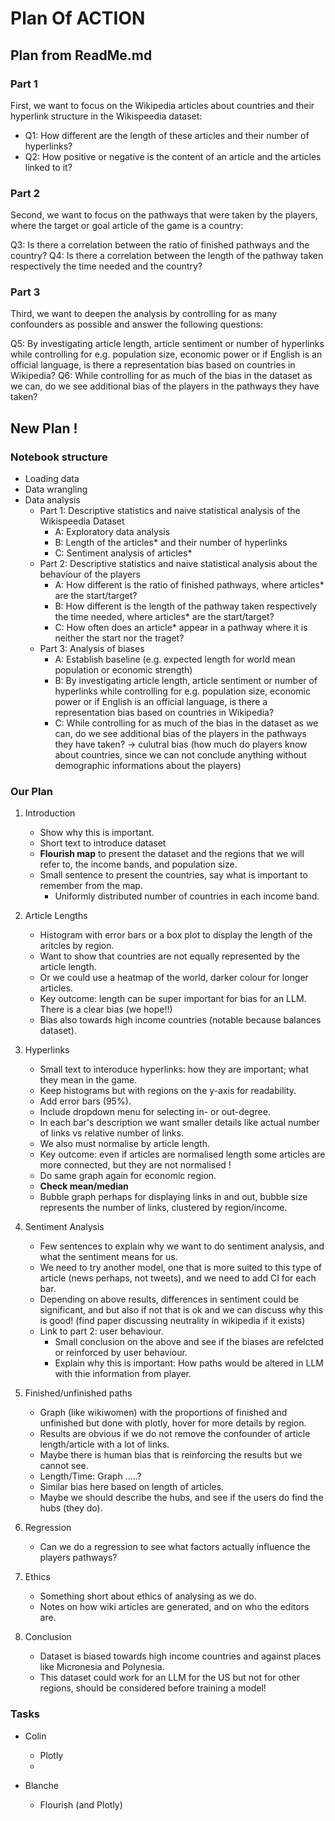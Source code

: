 # Plan Of ACTION

## Plan from ReadMe.md

### Part 1
First, we want to focus on the Wikipedia articles about countries and their hyperlink structure in the Wikispeedia dataset:

- Q1: How different are the length of these articles and their number of hyperlinks?
- Q2: How positive or negative is the content of an article and the articles linked to it?

### Part 2

Second, we want to focus on the pathways that were taken by the players, where the target or goal article of the game is a country:

Q3: Is there a correlation between the ratio of finished pathways and the country?
Q4: Is there a correlation between the length of the pathway taken respectively the time needed and the country?

### Part 3
Third, we want to deepen the analysis by controlling for as many confounders as possible and answer the following questions:

Q5: By investigating article length, article sentiment or number of hyperlinks while controlling for e.g. population size, economic power or if English is an official language, is there a representation bias based on countries in Wikipedia?
Q6: While controlling for as much of the bias in the dataset as we can, do we see additional bias of the players in the pathways they have taken?

## New Plan !

### Notebook structure

- Loading data
- Data wrangling
- Data analysis
    - Part 1: Descriptive statistics and naive statistical analysis of the Wikispeedia Dataset
        * A: Exploratory data analysis
        * B: Length of the articles* and their number of hyperlinks
        * C: Sentiment analysis of articles*
    - Part 2: Descriptive statistics and naive statistical analysis about the behaviour of the players
        * A: How different is the ratio of finished pathways, where articles* are the start/target?
        * B: How different is the length of the pathway taken respectively the time needed, where articles* are the start/target?
        * C: How often does an article* appear in a pathway where it is neither the start nor the traget?
    - Part 3: Analysis of biases
        * A: Establish baseline (e.g. expected length for world mean population or economic strength)
        * B: By investigating article length, article sentiment or number of hyperlinks while controlling for e.g. population size, economic power or if English is an official language, is there a representation bias based on countries in Wikipedia?  
        * C: While controlling for as much of the bias in the dataset as we can, do we see additional bias of the players in the pathways they have taken? -> culutral bias (how much do players know about countries, since we can not conclude anything without demographic informations about the players)

### Our Plan

1. Introduction
    - Show why this is important.
    - Short text to introduce dataset
    - **Flourish map** to present the dataset and the regions that we will refer to, the income bands, and population size.
    - Small sentence to present the countries, say what is important to remember from the map.
        - Uniformly distributed number of countries in each income band.

2. Article Lengths
    - Histogram with error bars or a box plot to display the length of the aritcles by region.
    - Want to show that countries are not equally represented by the article length.
    - Or we could use a heatmap of the world, darker colour for longer articles.
    - Key outcome: length can be super important for bias for an LLM. There is a clear bias (we hope!!)
    - Bias also towards high income countries (notable because balances dataset).

3. Hyperlinks
    - Small text to interoduce hyperlinks: how they are important; what they mean in the game.
    - Keep histograms but with regions on the y-axis for readability.
    - Add error bars (95%).
    - Include dropdown menu for selecting in- or out-degree.
    - In each bar's description we want smaller details like actual number of links vs relative number of links.
    - We also must normalise by article length.
    - Key outcome: even if articles are normalised length some articles are more connected, but they are not normalised !
    - Do same graph again for economic region.
    - **Check mean/median**
    - Bubble graph perhaps for displaying links in and out, bubble size represents the number of links, clustered by region/income.

4. Sentiment Analysis
    - Few sentences to explain why we want to do sentiment analysis, and what the sentiment means for us.
    - We need to try another model, one that is more suited to this type of article (news perhaps, not tweets), and we need to add CI for each bar.
    - Depending on above results, differences in sentiment could be significant, and but also if not that is ok and we can discuss why this is good! (find paper discussing neutrality in wikipedia if it exists)
    - Link to part 2: user behaviour.
        - Small conclusion on the above and see if the biases are refelcted or reinforced by user behaviour.
        - Explain why this is important: How paths would be altered in LLM with thie information from player.

5. Finished/unfinished paths
    - Graph (like wikiwomen) with the proportions of finished and unfinished but done with plotly, hover for more details by region.
    - Results are obvious if we do not remove the confounder of article length/article with a lot of links.
    - Maybe there is human bias that is reinforcing the results but we cannot see.
    - Length/Time: Graph .....? 
    - Similar bias here based on length of articles.
    - Maybe we should describe the hubs, and see if the users do find the hubs (they do).

6. Regression
    - Can we do a regression to see what factors actually influence the players pathways?

7. Ethics
    - Something short about ethics of analysing as we do.
    - Notes on how wiki articles are generated, and on who the editors are.

8. Conclusion
    - Dataset is biased towards high income countries and against places like Micronesia and Polynesia.
    - This dataset could work for an LLM for the US but not for other regions, should be considered before training a model!

### Tasks

- Colin
    - Plotly
    - 

- Blanche
    - Flourish (and Plotly)



